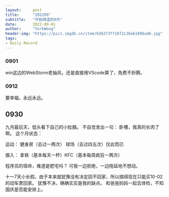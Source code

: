 ```yaml
---
layout:     post
title:      "202209"
subtitle:   "开始降温的9月"
date:       2022-09-01
author:     "YorkWong"
header-img: "https://pic1.imgdb.cn/item/636373ff16f2c2beb1806ad6.jpg"
tags:
- Daily Record
---
```

### 0901
win这边的WebStorm老抽风，还是直接用VScode算了，免费不折腾。

### 0912
要幸福，永远永远。

## 0930
九月最后天，低头看下自己的小肚腩。
不自觉发出一句： 卧槽，我真的长肉了啊。
这个月状态： 

运动： 健身房（去过一两次） 球场（去过四五次）仅此而已

摄入： 拿铁（基本每天一杯）KFC（基本每周疯狂一两次）

程序员的宿命，难道是肥宅吗？
可我一边拒绝，一边拖延地不想动。

十一7天小长假，由于本来就犹豫没有决定回不回家，所以搞得现在只能买10-02的动车票回家。
犹豫不决，确确实实是我的缺点。
和爸爸妈妈一起去体检，不知国庆是否能安排上。

